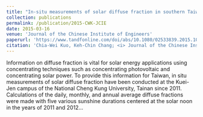 ```yaml
---
title: "In-situ measurements of solar diffuse fraction in southern Taiwan"
collection: publications
permalink: /publication/2015-CWK-JCIE
date: 2015-03-16
venue: 'Journal of the Chinese Institute of Engineers'
paperurl: 'https://www.tandfonline.com/doi/abs/10.1080/02533839.2015.1016880?journalCode=tcie20'
citation: 'Chia-Wei Kuo, Keh-Chin Chang; <i> Journal of the Chinese Institute of Engineers</i>. 38:6, 723-730, 2015.'
---
```

Information on diffuse fraction is vital for solar energy applications using concentrating techniques such as concentrating photovoltaic and concentrating solar power. To provide this information for Taiwan, in situ measurements of solar diffuse fraction have been conducted at the Kuei-Jen campus of the National Cheng Kung University, Tainan since 2011. Calculations of the daily, monthly, and annual average diffuse fractions were made with five various sunshine durations centered at the solar noon in the years of 2011 and 2012...
